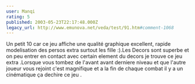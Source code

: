```yaml
---
user: Manqi
rating: 5
published: 2003-05-23T22:17:48.000Z
legacy_url: http://www.emunova.net/veda/test/91.htm#comment-1068
---
```

Un petit 10 car ce jeu affiche une qualité graphique excellent, rapide modelisation des persos extra surtout les fille :).Les Decors sont superbe et on peu entrer en contact avec certain element du decors je trouve ce jeu extra .Lorsque vous tombez de l'avant avant derniere niveau et que l'autre joueur vous rejoint c'est magnifique et a la fin de chaque combat il y a un cinématique ça dechire ce jeu .